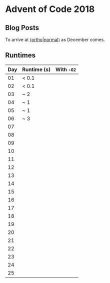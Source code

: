 # Advent of Code 2018

## Blog Posts

To arrive at [⟨ortho|normal⟩](https://hilb.ert.space) as December comes.

## Runtimes

| Day | Runtime (s) | With `-O2` |
|-----|-------------|------------|
| 01  | < 0.1       |
| 02  | < 0.1       |
| 03  | ~ 2         |
| 04  | ~ 1         |
| 05  | ~ 1         |
| 06  | ~ 3         |
| 07  |             |
| 08  |             |
| 09  |             |
| 10  |             |
| 11  |             |
| 12  |             |
| 13  |             |
| 14  |             |
| 15  |             |
| 16  |             |
| 17  |             |
| 18  |             |
| 19  |             |
| 20  |             |
| 21  |             |
| 22  |             |
| 23  |             |
| 24  |             |
| 25  |             |
